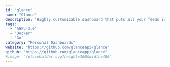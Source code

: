```yaml
---
id: "glance"
name: "Glance"
description: "Highly customizable dashboard that puts all your feeds in one place."
tags:
  - "AGPL-3.0"
  - "Docker"
  - "Go"
category: "Personal Dashboards"
website: "https://github.com/glanceapp/glance"
github: "https://github.com/glanceapp/glance"
#image: "/placeholder.svg?height=300&width=400"
---
```


